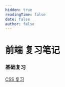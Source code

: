 ```yaml
---
hidden: true
readingTime: false
date: false
author: false
---
```


# 前端 复习笔记



### 基础复习

[CSS 复习](./css.md)

